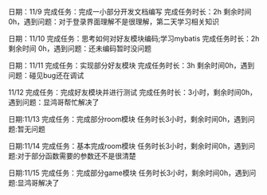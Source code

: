 日期：11/9 完成任务：完成一小部分开发文档编写 完成任务时长：2h 剩余时间 0h，遇到问题：对于登录界面理解不是很理解，第二天学习相关知识

日期：11/10 完成任务：思考如何对好友模块编码;学习mybatis 完成任务时长：2h 剩余时间 0h，遇到问题：还未编码暂时没问题

日期：11/11 完成任务：实现部分好友模块 完成任务时长：3h 剩余时间0h，遇到问题：碰见bug还在调试

 11/12 完成任务：完成好友模块并进行测试 完成任务时长：3小时，剩余时间0h，遇到问题：显鸿哥帮忙解决了

日期:11/13 完成任务：完成部分room模块 任务时长3小时，剩余时间0h，遇到问题:暂无问题

日期:11/14 完成任务：基本完成room模块 任务时长3小时，剩余时间0h，遇到问题:对于部分函数需要的参数还不是很清楚

日期:11/15 完成任务：完成部分game模块 任务时长3小时，剩余时间0h，遇到问题:显鸿哥解决了